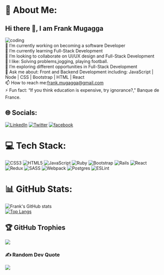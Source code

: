 # 💫 About Me:
## Hi there 👋, I am Frank Mugagga<br>
![coding](https://user-images.githubusercontent.com/30289772/208741012-2b7d9c93-0a2d-4e3d-af2d-e10bf319bbfd.gif)<br>
 🔭 I’m currently working on becoming a software Developer<br>🌱 I’m currently learning Full-Stack Development<br>👯 I’m looking to collaborate on UI/UX design and Full-Stack Development<br>🤔  I like: Solving problems,jogging, playing football. <br>🤩  I’m exploring different opportunities in Full-Stack Development<br>💬 Ask me about: Front and Backend Development including: JavaScript | Node | CSS | Bootstrap | HTML | React<br>📫 How to reach me:frank.mugagga@gmail.com<br>⚡ Fun fact: “If you think education is expensive, try ignorance?," Banque de France.<br>


## 🌐 Socials:
[![LinkedIn](https://img.shields.io/badge/LinkedIn-%230077B5.svg?logo=linkedin&logoColor=white)](https://www.linkedin.com/in/frank-mugagga-17658225a) [![Twitter](https://img.shields.io/badge/Twitter-%231DA1F2.svg?logo=Twitter&logoColor=white)](https://www.twitter.com/@mugagga_frank) [![facebook](https://img.shields.io/badge/facebook-%230077B5.svg?logo=facebook&logoColor=white)](https://www.facebook.com/frank.mugagga)

# 💻 Tech Stack:
![CSS3](https://img.shields.io/badge/css3-%231572B6.svg?style=plastic&logo=css3&logoColor=white) ![HTML5](https://img.shields.io/badge/html5-%23E34F26.svg?style=plastic&logo=html5&logoColor=white) ![JavaScript](https://img.shields.io/badge/javascript-%23323330.svg?style=plastic&logo=javascript&logoColor=%23F7DF1E) ![Ruby](https://img.shields.io/badge/ruby-%23CC342D.svg?style=plastic&logo=ruby&logoColor=white) ![Bootstrap](https://img.shields.io/badge/bootstrap-%23563D7C.svg?style=plastic&logo=bootstrap&logoColor=white) ![Rails](https://img.shields.io/badge/rails-%23CC0000.svg?style=plastic&logo=ruby-on-rails&logoColor=white) ![React](https://img.shields.io/badge/react-%2320232a.svg?style=plastic&logo=react&logoColor=%2361DAFB) ![Redux](https://img.shields.io/badge/redux-%23593d88.svg?style=plastic&logo=redux&logoColor=white) ![SASS](https://img.shields.io/badge/SASS-hotpink.svg?style=plastic&logo=SASS&logoColor=white) ![Webpack](https://img.shields.io/badge/webpack-%238DD6F9.svg?style=plastic&logo=webpack&logoColor=black) ![Postgres](https://img.shields.io/badge/postgres-%23316192.svg?style=plastic&logo=postgresql&logoColor=white) ![ESLint](https://img.shields.io/badge/ESLint-4B3263?style=plastic&logo=eslint&logoColor=white)
# 📊 GitHub Stats:
![Frank's GitHub stats](https://github-readme-stats.vercel.app/api?username=FrankMugagga&show_icons=true&theme=radical)
<br/>
[![Top Langs](https://github-readme-stats.vercel.app/api/top-langs/?username=FrankMugagga&layout=compact)](https://github.com/frankmugagga/github-readme-stats)

## 🏆 GitHub Trophies
![](https://github-profile-trophy.vercel.app/?username=frankmugagga&theme=chalk&no-frame=false&no-bg=true&margin-w=4)

### ✍️ Random Dev Quote
![](https://quotes-github-readme.vercel.app/api?type=horizontal&theme=radical)






